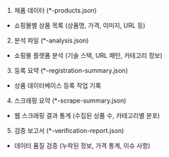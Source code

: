  1. 제품 데이터 (*-products.json)

  - 쇼핑몰별 상품 목록 (상품명, 가격, 이미지, URL 등)

  2. 분석 파일 (*-analysis.json)

  - 쇼핑몰 플랫폼 분석 (기술 스택, URL 패턴, 카테고리 정보)

  3. 등록 요약 (*-registration-summary.json)

  - 상품 데이터베이스 등록 작업 기록

  4. 스크래핑 요약 (*-scrape-summary.json)

  - 웹 스크래핑 결과 통계 (수집된 상품 수, 카테고리별 분포)

  5. 검증 보고서 (*-verification-report.json)

  - 데이터 품질 검증 (누락된 정보, 가격 통계, 이슈 사항)


